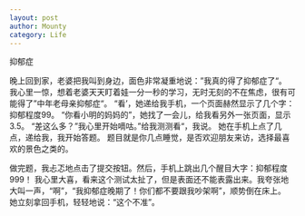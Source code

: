 ```yaml
---
layout: post
author: Mounty
category: Life
---
```

抑郁症

晚上回到家，老婆把我叫到身边，面色非常凝重地说：”我真的得了抑郁症了“。
我心里一惊，想着老婆天天盯着娃一分一秒的学习，无时无刻的不在焦虑，很有可能得了”中年老母亲抑郁症“。
“看’，她递给我手机，一个页面赫然显示了几个字：抑郁程度99。
“你看小明的妈妈的”，她找了一会儿，给我看另外一张页面，显示3.5。
“差这么多？”我心里开始嘀咕。”给我测测看“，我说。
她在手机上点了几点，递给我，我开始答题。
题目就是你几点睡觉，是否欢迎朋友来访，选择最喜欢的景色之类的。

做完题，我忐忑地点击了提交按钮。然后，手机上跳出几个醒目大字：抑郁程度999！
我心里大喜，看来这个测试太扯了，但是表面还不能表露出来。我夸张地大叫一声，“啊”，“我抑郁症晚期了！你们都不要跟我吵架啊”，顺势倒在床上。
她立刻拿回手机，轻轻地说：“这个不准”。

